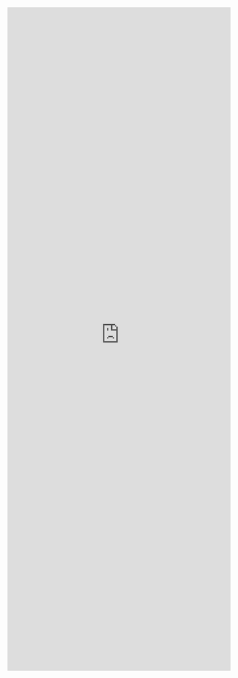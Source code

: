 <iframe 
    title='ProgressIndicator Examples'
    src='https://fabricweb.z5.web.core.windows.net/pr-deploy-site/refs/pull/9333/merge/fabric-website-resources/dist/index.html#/examples/progressindicator?docsExample=true'
    frameborder='no'
    height='1500'
    style='width: 100%;'
>